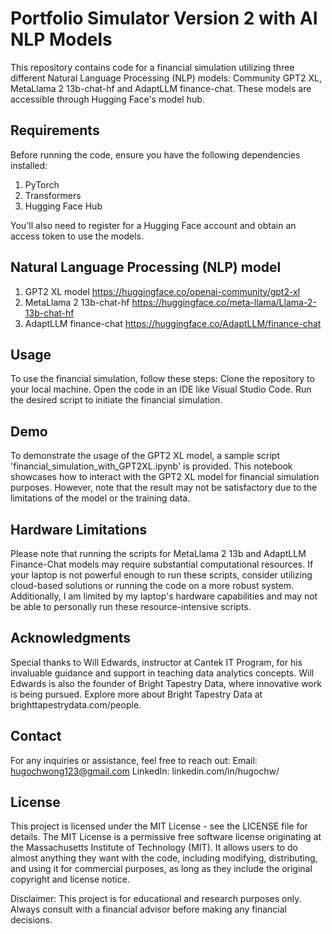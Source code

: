 # Portfolio Simulator Version 2 with AI NLP Models
This repository contains code for a financial simulation utilizing three different Natural Language Processing (NLP) models: Community GPT2 XL, MetaLlama 2 13b-chat-hf and AdaptLLM finance-chat. These models are accessible through Hugging Face's model hub.

## Requirements
Before running the code, ensure you have the following dependencies installed:
1. PyTorch
2. Transformers
3. Hugging Face Hub

You'll also need to register for a Hugging Face account and obtain an access token to use the models.

## Natural Language Processing (NLP) model
1. GPT2 XL model https://huggingface.co/openai-community/gpt2-xl
2. MetaLlama 2 13b-chat-hf https://huggingface.co/meta-llama/Llama-2-13b-chat-hf 
3. AdaptLLM finance-chat https://huggingface.co/AdaptLLM/finance-chat

## Usage
To use the financial simulation, follow these steps:
Clone the repository to your local machine.
Open the code in an IDE like Visual Studio Code.
Run the desired script to initiate the financial simulation.

## Demo
To demonstrate the usage of the GPT2 XL model, a sample script 'financial_simulation_with_GPT2XL.ipynb' is provided. This notebook showcases how to interact with the GPT2 XL model for financial simulation purposes. However, note that the result may not be satisfactory due to the limitations of the model or the training data.

## Hardware Limitations
Please note that running the scripts for MetaLlama 2 13b and AdaptLLM Finance-Chat models may require substantial computational resources. If your laptop is not powerful enough to run these scripts, consider utilizing cloud-based solutions or running the code on a more robust system. Additionally, I am limited by my laptop's hardware capabilities and may not be able to personally run these resource-intensive scripts.

## Acknowledgments
Special thanks to Will Edwards, instructor at Cantek IT Program, for his invaluable guidance and support in teaching data analytics concepts. Will Edwards is also the founder of Bright Tapestry Data, where innovative work is being pursued. Explore more about Bright Tapestry Data at brighttapestrydata.com/people.

## Contact
For any inquiries or assistance, feel free to reach out:
Email: hugochwong123@gmail.com
LinkedIn: linkedin.com/in/hugochw/

## License
This project is licensed under the MIT License - see the LICENSE file for details. The MIT License is a permissive free software license originating at the Massachusetts Institute of Technology (MIT). It allows users to do almost anything they want with the code, including modifying, distributing, and using it for commercial purposes, as long as they include the original copyright and license notice.

Disclaimer: This project is for educational and research purposes only. Always consult with a financial advisor before making any financial decisions.
